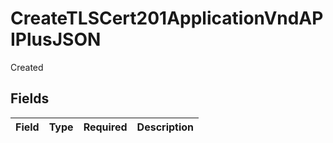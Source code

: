 # CreateTLSCert201ApplicationVndAPIPlusJSON

Created


## Fields

| Field       | Type        | Required    | Description |
| ----------- | ----------- | ----------- | ----------- |